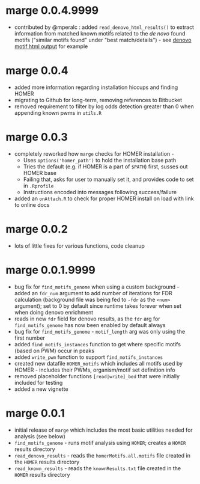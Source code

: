 # marge 0.0.4.9999

* contributed by @mperalc : added `read_denovo_html_results()` to extract information from matched known motifs related to the *de novo* found motifs ("similar motifs found" under "best match/details") - see 
[denovo motif html output](http://homer.ucsd.edu/homer/ngs/peakMotifs.output.png) for example

# marge 0.0.4

* added more information regarding installation hiccups and finding HOMER
* migrating to Github for long-term, removing references to Bitbucket
* removed requirement to filter by log odds detection greater than 0 when appending known pwms in `utils.R`

# marge 0.0.3

* completely reworked how `marge` checks for HOMER installation - 
  * Uses `options('homer_path')` to hold the installation base path
  * Tries the default (e.g. if HOMER is a part of `$PATH`) first, susses out HOMER base
  * Failing that, asks for user to manually set it, and provides code to set in `.Rprofile`
  * Instructions encoded into messages following success/failure
* added an `onAttach.R` to check for proper HOMER install on load with link to online docs


# marge 0.0.2

* lots of little fixes for various functions, code cleanup


# marge 0.0.1.9999

* bug fix for `find_motifs_genome` when using a custom background - added an `fdr_num` argument to add number of iterations for FDR calculation (background file was being fed to `-fdr` as the `<num>` argument); set to 0 by default since runtime takes forever when set when doing denovo enrichment
* reads in new `fdr` field for denovo results, as the `fdr` arg for `find_motifs_genome` has now been enabled by default always
* bug fix for `find_motifs_genome` - `motif_length` arg was only using the first number
* added `find_motifs_instances` function to get where specific motifs (based on PWM) occur in peaks
* added `write_pwm` function to support `find_motifs_instances`
* created new datafile `HOMER_motifs` which includes all motifs used by HOMER - includes their PWMs, organism/motif set definition info
* removed placeholder functions `[read|write]_bed` that were initially included for testing
* added a new vignette


# marge 0.0.1

* initial release of `marge` which includes the most basic utilities needed for analysis (see below)
* `find_motifs_genome` - runs motif analysis using `HOMER`; creates a `HOMER` results directory
* `read_denovo_results` - reads the `homerMotifs.all.motifs` file created in the `HOMER` results directory
* `read_known_results` - reads the `knownResults.txt` file created in the `HOMER` results directory
